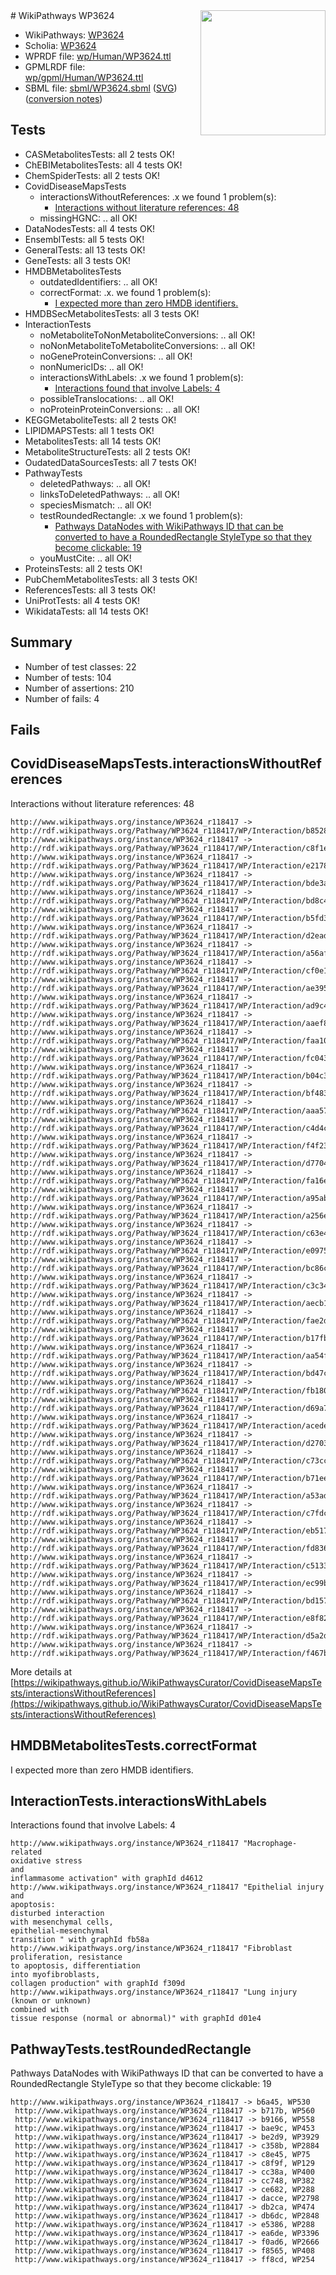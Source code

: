 <img style="float: right; width: 200px" src="../logo.png" />
# WikiPathways WP3624

* WikiPathways: [WP3624](https://identifiers.org/wikipathways:WP3624)
* Scholia: [WP3624](https://scholia.toolforge.org/wikipathways/WP3624)
* WPRDF file: [wp/Human/WP3624.ttl](../wp/Human/WP3624.ttl)
* GPMLRDF file: [wp/gpml/Human/WP3624.ttl](../wp/gpml/Human/WP3624.ttl)
* SBML file: [sbml/WP3624.sbml](../sbml/WP3624.sbml) ([SVG](../sbml/WP3624.svg)) ([conversion notes](../sbml/WP3624.txt))

## Tests
* CASMetabolitesTests: all 2 tests OK!
* ChEBIMetabolitesTests: all 4 tests OK!
* ChemSpiderTests: all 2 tests OK!
* CovidDiseaseMapsTests
    * interactionsWithoutReferences: .x we found 1 problem(s):
        * [Interactions without literature references: 48](#9701cd46)
    * missingHGNC: .. all OK!
* DataNodesTests: all 4 tests OK!
* EnsemblTests: all 5 tests OK!
* GeneralTests: all 13 tests OK!
* GeneTests: all 3 tests OK!
* HMDBMetabolitesTests
    * outdatedIdentifiers: .. all OK!
    * correctFormat: .x. we found 1 problem(s):
        * [I expected more than zero HMDB identifiers.](#ad154c1e)
* HMDBSecMetabolitesTests: all 3 tests OK!
* InteractionTests
    * noMetaboliteToNonMetaboliteConversions: .. all OK!
    * noNonMetaboliteToMetaboliteConversions: .. all OK!
    * noGeneProteinConversions: .. all OK!
    * nonNumericIDs: .. all OK!
    * interactionsWithLabels: .x we found 1 problem(s):
        * [Interactions found that involve Labels: 4](#630d267b)
    * possibleTranslocations: .. all OK!
    * noProteinProteinConversions: .. all OK!
* KEGGMetaboliteTests: all 2 tests OK!
* LIPIDMAPSTests: all 1 tests OK!
* MetabolitesTests: all 14 tests OK!
* MetaboliteStructureTests: all 2 tests OK!
* OudatedDataSourcesTests: all 7 tests OK!
* PathwayTests
    * deletedPathways: .. all OK!
    * linksToDeletedPathways: .. all OK!
    * speciesMismatch: .. all OK!
    * testRoundedRectangle: .x we found 1 problem(s):
        * [Pathways DataNodes with WikiPathways ID that can be converted to have a RoundedRectangle StyleType so that they become clickable: 19](#579fa5ce)
    * youMustCite: .. all OK!
* ProteinsTests: all 2 tests OK!
* PubChemMetabolitesTests: all 3 tests OK!
* ReferencesTests: all 3 tests OK!
* UniProtTests: all 4 tests OK!
* WikidataTests: all 14 tests OK!


## Summary

* Number of test classes: 22
* Number of tests: 104
* Number of assertions: 210
* Number of fails: 4

## Fails

<a name="9701cd46" />

## CovidDiseaseMapsTests.interactionsWithoutReferences

Interactions without literature references: 48
```
http://www.wikipathways.org/instance/WP3624_r118417 -> http://rdf.wikipathways.org/Pathway/WP3624_r118417/WP/Interaction/b8528
http://www.wikipathways.org/instance/WP3624_r118417 -> http://rdf.wikipathways.org/Pathway/WP3624_r118417/WP/Interaction/c8f1e
http://www.wikipathways.org/instance/WP3624_r118417 -> http://rdf.wikipathways.org/Pathway/WP3624_r118417/WP/Interaction/e2178
http://www.wikipathways.org/instance/WP3624_r118417 -> http://rdf.wikipathways.org/Pathway/WP3624_r118417/WP/Interaction/bde3a
http://www.wikipathways.org/instance/WP3624_r118417 -> http://rdf.wikipathways.org/Pathway/WP3624_r118417/WP/Interaction/bd8c4
http://www.wikipathways.org/instance/WP3624_r118417 -> http://rdf.wikipathways.org/Pathway/WP3624_r118417/WP/Interaction/b5fd3
http://www.wikipathways.org/instance/WP3624_r118417 -> http://rdf.wikipathways.org/Pathway/WP3624_r118417/WP/Interaction/d2ead
http://www.wikipathways.org/instance/WP3624_r118417 -> http://rdf.wikipathways.org/Pathway/WP3624_r118417/WP/Interaction/a56af
http://www.wikipathways.org/instance/WP3624_r118417 -> http://rdf.wikipathways.org/Pathway/WP3624_r118417/WP/Interaction/cf0e1
http://www.wikipathways.org/instance/WP3624_r118417 -> http://rdf.wikipathways.org/Pathway/WP3624_r118417/WP/Interaction/ae395
http://www.wikipathways.org/instance/WP3624_r118417 -> http://rdf.wikipathways.org/Pathway/WP3624_r118417/WP/Interaction/ad9c4
http://www.wikipathways.org/instance/WP3624_r118417 -> http://rdf.wikipathways.org/Pathway/WP3624_r118417/WP/Interaction/aaef8
http://www.wikipathways.org/instance/WP3624_r118417 -> http://rdf.wikipathways.org/Pathway/WP3624_r118417/WP/Interaction/faa10
http://www.wikipathways.org/instance/WP3624_r118417 -> http://rdf.wikipathways.org/Pathway/WP3624_r118417/WP/Interaction/fc043
http://www.wikipathways.org/instance/WP3624_r118417 -> http://rdf.wikipathways.org/Pathway/WP3624_r118417/WP/Interaction/b04c3
http://www.wikipathways.org/instance/WP3624_r118417 -> http://rdf.wikipathways.org/Pathway/WP3624_r118417/WP/Interaction/bf483
http://www.wikipathways.org/instance/WP3624_r118417 -> http://rdf.wikipathways.org/Pathway/WP3624_r118417/WP/Interaction/aaa57
http://www.wikipathways.org/instance/WP3624_r118417 -> http://rdf.wikipathways.org/Pathway/WP3624_r118417/WP/Interaction/c4d4c
http://www.wikipathways.org/instance/WP3624_r118417 -> http://rdf.wikipathways.org/Pathway/WP3624_r118417/WP/Interaction/f4f23
http://www.wikipathways.org/instance/WP3624_r118417 -> http://rdf.wikipathways.org/Pathway/WP3624_r118417/WP/Interaction/d7704
http://www.wikipathways.org/instance/WP3624_r118417 -> http://rdf.wikipathways.org/Pathway/WP3624_r118417/WP/Interaction/fa16e
http://www.wikipathways.org/instance/WP3624_r118417 -> http://rdf.wikipathways.org/Pathway/WP3624_r118417/WP/Interaction/a95ab
http://www.wikipathways.org/instance/WP3624_r118417 -> http://rdf.wikipathways.org/Pathway/WP3624_r118417/WP/Interaction/a256e
http://www.wikipathways.org/instance/WP3624_r118417 -> http://rdf.wikipathways.org/Pathway/WP3624_r118417/WP/Interaction/c63e4
http://www.wikipathways.org/instance/WP3624_r118417 -> http://rdf.wikipathways.org/Pathway/WP3624_r118417/WP/Interaction/e0975
http://www.wikipathways.org/instance/WP3624_r118417 -> http://rdf.wikipathways.org/Pathway/WP3624_r118417/WP/Interaction/bc86c
http://www.wikipathways.org/instance/WP3624_r118417 -> http://rdf.wikipathways.org/Pathway/WP3624_r118417/WP/Interaction/c3c34
http://www.wikipathways.org/instance/WP3624_r118417 -> http://rdf.wikipathways.org/Pathway/WP3624_r118417/WP/Interaction/aecb1
http://www.wikipathways.org/instance/WP3624_r118417 -> http://rdf.wikipathways.org/Pathway/WP3624_r118417/WP/Interaction/fae2d
http://www.wikipathways.org/instance/WP3624_r118417 -> http://rdf.wikipathways.org/Pathway/WP3624_r118417/WP/Interaction/b17fb
http://www.wikipathways.org/instance/WP3624_r118417 -> http://rdf.wikipathways.org/Pathway/WP3624_r118417/WP/Interaction/aa54f
http://www.wikipathways.org/instance/WP3624_r118417 -> http://rdf.wikipathways.org/Pathway/WP3624_r118417/WP/Interaction/bd47c
http://www.wikipathways.org/instance/WP3624_r118417 -> http://rdf.wikipathways.org/Pathway/WP3624_r118417/WP/Interaction/fb180
http://www.wikipathways.org/instance/WP3624_r118417 -> http://rdf.wikipathways.org/Pathway/WP3624_r118417/WP/Interaction/d69a7
http://www.wikipathways.org/instance/WP3624_r118417 -> http://rdf.wikipathways.org/Pathway/WP3624_r118417/WP/Interaction/acede
http://www.wikipathways.org/instance/WP3624_r118417 -> http://rdf.wikipathways.org/Pathway/WP3624_r118417/WP/Interaction/d2703
http://www.wikipathways.org/instance/WP3624_r118417 -> http://rdf.wikipathways.org/Pathway/WP3624_r118417/WP/Interaction/c73cc
http://www.wikipathways.org/instance/WP3624_r118417 -> http://rdf.wikipathways.org/Pathway/WP3624_r118417/WP/Interaction/b71ee
http://www.wikipathways.org/instance/WP3624_r118417 -> http://rdf.wikipathways.org/Pathway/WP3624_r118417/WP/Interaction/a53ad
http://www.wikipathways.org/instance/WP3624_r118417 -> http://rdf.wikipathways.org/Pathway/WP3624_r118417/WP/Interaction/c7fdc
http://www.wikipathways.org/instance/WP3624_r118417 -> http://rdf.wikipathways.org/Pathway/WP3624_r118417/WP/Interaction/eb517
http://www.wikipathways.org/instance/WP3624_r118417 -> http://rdf.wikipathways.org/Pathway/WP3624_r118417/WP/Interaction/fd836
http://www.wikipathways.org/instance/WP3624_r118417 -> http://rdf.wikipathways.org/Pathway/WP3624_r118417/WP/Interaction/c5133
http://www.wikipathways.org/instance/WP3624_r118417 -> http://rdf.wikipathways.org/Pathway/WP3624_r118417/WP/Interaction/ec99b
http://www.wikipathways.org/instance/WP3624_r118417 -> http://rdf.wikipathways.org/Pathway/WP3624_r118417/WP/Interaction/bd157
http://www.wikipathways.org/instance/WP3624_r118417 -> http://rdf.wikipathways.org/Pathway/WP3624_r118417/WP/Interaction/e8f82
http://www.wikipathways.org/instance/WP3624_r118417 -> http://rdf.wikipathways.org/Pathway/WP3624_r118417/WP/Interaction/d5a2d
http://www.wikipathways.org/instance/WP3624_r118417 -> http://rdf.wikipathways.org/Pathway/WP3624_r118417/WP/Interaction/f467b
```

More details at [https://wikipathways.github.io/WikiPathwaysCurator/CovidDiseaseMapsTests/interactionsWithoutReferences](https://wikipathways.github.io/WikiPathwaysCurator/CovidDiseaseMapsTests/interactionsWithoutReferences)

<a name="ad154c1e" />

## HMDBMetabolitesTests.correctFormat

I expected more than zero HMDB identifiers.
<a name="630d267b" />

## InteractionTests.interactionsWithLabels

Interactions found that involve Labels: 4
```
http://www.wikipathways.org/instance/WP3624_r118417 "Macrophage-related
oxidative stress
and
inflammasome activation" with graphId d4612
http://www.wikipathways.org/instance/WP3624_r118417 "Epithelial injury and
apoptosis:
disturbed interaction
with mesenchymal cells,
epithelial-mesenchymal
transition " with graphId fb58a
http://www.wikipathways.org/instance/WP3624_r118417 "Fibroblast
proliferation, resistance 
to apoptosis, differentiation
into myofibroblasts, 
collagen production" with graphId f309d
http://www.wikipathways.org/instance/WP3624_r118417 "Lung injury (known or unknown) 
combined with 
tissue response (normal or abnormal)" with graphId d01e4
```

<a name="579fa5ce" />

## PathwayTests.testRoundedRectangle

Pathways DataNodes with WikiPathways ID that can be converted to have a RoundedRectangle StyleType so that they become clickable: 19
```
http://www.wikipathways.org/instance/WP3624_r118417 -> b6a45, WP530
 http://www.wikipathways.org/instance/WP3624_r118417 -> b717b, WP560
 http://www.wikipathways.org/instance/WP3624_r118417 -> b9166, WP558
 http://www.wikipathways.org/instance/WP3624_r118417 -> bae9c, WP453
 http://www.wikipathways.org/instance/WP3624_r118417 -> be2d9, WP3929
 http://www.wikipathways.org/instance/WP3624_r118417 -> c358b, WP2884
 http://www.wikipathways.org/instance/WP3624_r118417 -> c8e45, WP75
 http://www.wikipathways.org/instance/WP3624_r118417 -> c8f9f, WP129
 http://www.wikipathways.org/instance/WP3624_r118417 -> cc38a, WP400
 http://www.wikipathways.org/instance/WP3624_r118417 -> cc748, WP382
 http://www.wikipathways.org/instance/WP3624_r118417 -> ce682, WP288
 http://www.wikipathways.org/instance/WP3624_r118417 -> dacce, WP2798
 http://www.wikipathways.org/instance/WP3624_r118417 -> db2ca, WP474
 http://www.wikipathways.org/instance/WP3624_r118417 -> db6dc, WP2848
 http://www.wikipathways.org/instance/WP3624_r118417 -> e5386, WP288
 http://www.wikipathways.org/instance/WP3624_r118417 -> ea6de, WP3396
 http://www.wikipathways.org/instance/WP3624_r118417 -> f0ad6, WP2666
 http://www.wikipathways.org/instance/WP3624_r118417 -> f8565, WP408
 http://www.wikipathways.org/instance/WP3624_r118417 -> ff8cd, WP254
 ```

